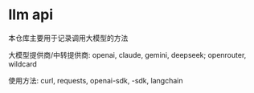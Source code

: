 # llm api

本仓库主要用于记录调用大模型的方法

大模型提供商/中转提供商: openai, claude, gemini, deepseek; openrouter, wildcard

使用方法: curl, requests, openai-sdk, <provider>-sdk, langchain